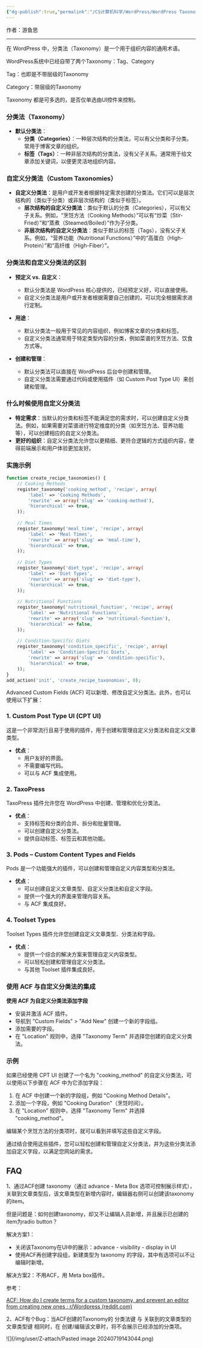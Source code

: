 ```yaml
---
{"dg-publish":true,"permalink":"/CS计算机科学/WordPress/WordPress Taxonomy/","noteIcon":"","created":"2024-07-20T10:21:11.381+08:00","updated":"2024-07-23T14:44:26.000+08:00"}
---
```



作者：游鱼思

---

在 WordPress 中，分类法（Taxonomy）是一个用于组织内容的通用术语。

WordPress系统中已经自带了两个Taxonomy：Tag、Category

Tag：也即是不带层级的Taxonomy

Category：带层级的Taxonomy

Taxonomy 都是可多选的，是否仅单选由UI控件来控制。

### 分类法（Taxonomy）
- **默认分类法**：
  - **分类（Categories）**：一种层次结构的分类法，可以有父分类和子分类。常用于博客文章的组织。
  - **标签（Tags）**：一种非层次结构的分类法，没有父子关系。通常用于给文章添加关键词，以便更灵活地组织内容。

### 自定义分类法（Custom Taxonomies）
- **自定义分类法**：是用户或开发者根据特定需求创建的分类法。它们可以是层次结构的（类似于分类）或非层次结构的（类似于标签）。
  - **层次结构的自定义分类法**：类似于默认的分类（Categories），可以有父子关系。例如，“烹饪方法（Cooking Methods）”可以有“炒菜（Stir-Fried）”和“蒸煮（Steamed/Boiled）”作为子分类。
  - **非层次结构的自定义分类法**：类似于默认的标签（Tags），没有父子关系。例如，“营养功能（Nutritional Functions）”中的“高蛋白（High-Protein）”和“高纤维（High-Fiber）”。

### 分类法和自定义分类法的区别
- **预定义 vs. 自定义**：
  - 默认分类法是 WordPress 核心提供的，已经预定义好，可以直接使用。
  - 自定义分类法是用户或开发者根据需要自己创建的，可以完全根据需求进行定制。
  
- **用途**：
  - 默认分类法一般用于常见的内容组织，例如博客文章的分类和标签。
  - 自定义分类法通常用于特定类型内容的分类，例如菜谱的烹饪方法、饮食方式等。
- **创建和管理**：
  - 默认分类法可以直接在 WordPress 后台中创建和管理。
  - 自定义分类法需要通过代码或使用插件（如 Custom Post Type UI）来创建和管理。

### 什么时候使用自定义分类法
- **特定需求**：当默认的分类和标签不能满足您的需求时，可以创建自定义分类法。例如，如果需要对菜谱进行特定维度的分类（如烹饪方法、营养功能等），可以创建相应的自定义分类法。
- **更好的组织**：自定义分类法允许您以更精细、更符合逻辑的方式组织内容，使得前端展示和用户体验更加友好。

### 实施示例
```php
function create_recipe_taxonomies() {
    // Cooking Methods
    register_taxonomy('cooking_method', 'recipe', array(
        'label' => 'Cooking Methods',
        'rewrite' => array('slug' => 'cooking-method'),
        'hierarchical' => true,
    ));
    
    // Meal Times
    register_taxonomy('meal_time', 'recipe', array(
        'label' => 'Meal Times',
        'rewrite' => array('slug' => 'meal-time'),
        'hierarchical' => true,
    ));
    
    // Diet Types
    register_taxonomy('diet_type', 'recipe', array(
        'label' => 'Diet Types',
        'rewrite' => array('slug' => 'diet-type'),
        'hierarchical' => true,
    ));
    
    // Nutritional Functions
    register_taxonomy('nutritional_function', 'recipe', array(
        'label' => 'Nutritional Functions',
        'rewrite' => array('slug' => 'nutritional-function'),
        'hierarchical' => false,
    ));
    
    // Condition-Specific Diets
    register_taxonomy('condition_specific', 'recipe', array(
        'label' => 'Condition-Specific Diets',
        'rewrite' => array('slug' => 'condition-specific'),
        'hierarchical' => true,
    ));
}
add_action('init', 'create_recipe_taxonomies', 0);
```

Advanced Custom Fields (ACF) 可以新增、修改自定义分类法。此外，也可以使用以下扩展：

### 1. Custom Post Type UI (CPT UI)

这是一个非常流行且易于使用的插件，用于创建和管理自定义分类法和自定义文章类型。

- **优点**：
  - 用户友好的界面。
  - 不需要编写代码。
  - 可以与 ACF 集成使用。

### 2. TaxoPress

TaxoPress 插件允许您在 WordPress 中创建、管理和优化分类法。

- **优点**：
  - 支持标签和分类的合并、拆分和批量管理。
  - 可以创建自定义分类法。
  - 提供自动标签、标签云和其他功能。

### 3. Pods – Custom Content Types and Fields

Pods 是一个功能强大的插件，可以创建和管理自定义内容类型和分类法。

- **优点**：
  - 可以创建自定义文章类型、自定义分类法和自定义字段。
  - 提供一个强大的界面来管理内容关系。
  - 与 ACF 集成良好。

### 4. Toolset Types

Toolset Types 插件允许您创建自定义文章类型、分类法和字段。

- **优点**：
  - 提供一个综合的解决方案来管理自定义内容类型。
  - 可以轻松创建和管理自定义分类法。
  - 与其他 Toolset 插件集成良好。

### 使用 ACF 与自定义分类法的集成
**使用 ACF 为自定义分类法添加字段**
   - 安装并激活 ACF 插件。
   - 导航到 "Custom Fields" > "Add New" 创建一个新的字段组。
   - 添加需要的字段。
   - 在 "Location" 规则中，选择 "Taxonomy Term" 并选择您创建的自定义分类法。

### 示例

如果已经使用 CPT UI 创建了一个名为 "cooking_method" 的自定义分类法，可以使用以下步骤在 ACF 中为它添加字段：

1. 在 ACF 中创建一个新的字段组，例如 "Cooking Method Details"。
2. 添加一个字段，例如 "Cooking Duration"（烹饪时间）。
3. 在 "Location" 规则中，选择 "Taxonomy Term" 并选择 "cooking_method"。

编辑某个烹饪方法的分类项时，就可以看到并填写这些自定义字段。

通过结合使用这些插件，您可以轻松创建和管理自定义分类法，并为这些分类法添加自定义字段，以满足您网站的需求。

## FAQ

1、通过ACF创建 taxonomy（通过 advance - Meta Box 选项可控制展示样式），关联到文章类型后，该文章类型在新增内容时，编辑器右侧可以创建该taxonomy的item。

但是问题是：如何创建taxonomy，却又不让编辑人员新增，并且展示已创建的item为radio button？

解决方案1：

- 关闭该Taxonomy在UI中的展示：advance - visibility - display in UI
- 使用ACF再创建字段组，新建类型为 taxonomy 的字段，其中有选项可以不让编辑时新增。

解决方案2：不用ACF，用 Meta box插件。

参考：

[ACF: How do I create terms for a custom taxonomy, and prevent an editor from creating new ones : r/Wordpress (reddit.com)](https://www.reddit.com/r/Wordpress/comments/17alpxt/acf_how_do_i_create_terms_for_a_custom_taxonomy/)

2、ACF有个Bug：当ACF创建的Taxonomy的 分类法键 与 关联到的文章类型的 文章类型键 相同时，在 创建/编辑该文章时，将不会展示已经添加的分类项。

![](/img/user/Z-attach/Pasted image 20240719143044.png)